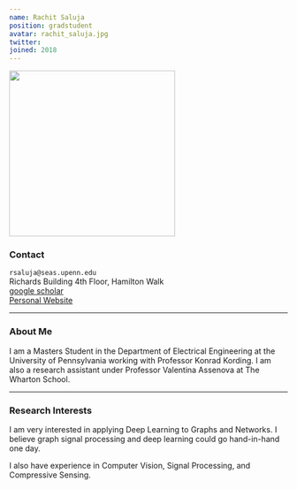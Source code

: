 ```yaml
---
name: Rachit Saluja
position: gradstudent
avatar: rachit_saluja.jpg
twitter:
joined: 2018
---
```


<img width="300" src="{{site.baseurl}}/images/people/{{page.avatar}}" data-action="zoom">

### Contact

<i class="fa fa-envelope-o"></i>  `rsaluja@seas.upenn.edu`<br>
<i class="fa fa-building"></i> Richards Building 4th Floor, Hamilton Walk <br>
<i class="fa fa-bar-chart"></i> [google scholar](https://scholar.google.com/citations?user=DE8dALgAAAAJ&hl=en&oi=ao) <br>
 [Personal Website](https://rachit2403.github.io/)

<hr>

### About Me 

I am a Masters Student in the Department of Electrical Engineering at the University of Pennsylvania working with Professor Konrad Kording. I am also a research assistant under Professor Valentina Assenova at The Wharton School.
<hr>

### Research Interests

I am very interested in applying Deep Learning to Graphs and Networks. I believe graph signal processing and deep learning could go hand-in-hand one day.

I also have experience in Computer Vision, Signal Processing, and Compressive Sensing.
